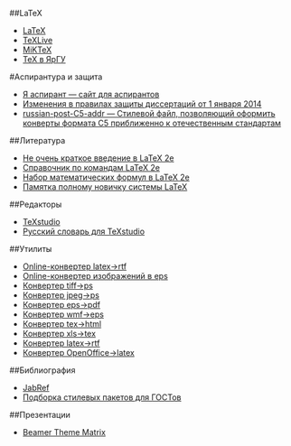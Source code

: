 ##LaTeX
* [LaTeX](http://www.latex-project.org/)
* [TeXLive](http://www.tug.org/texlive/index.html)
* [MiKTeX](http://www.miktex.org/)
* [TeX в ЯрГУ](http://www.tex.uniyar.ac.ru/soft.htm)

#Аспирантура и защита
* [Я аспирант — сайт для аспирантов](http://yaaspirant.ru/)
* [Изменения в правилах защиты диссертаций от 1 января 2014](http://aakinshin.blogspot.ru/2014/01/government-decree-842.html)
* [russian-post-C5-addr — Стилевой файл, позволяющий оформить конверты формата C5 приближенно к отечественным стандартам](https://github.com/nvoronchev/russian-post-C5-addr)

##Литература
* [Не очень краткое введение в LaTeX 2e](http://www.ccas.ru/voron/download/books/tex/oetiker99latex.pdf)
* [Справочник по командам LaTeX 2e](http://grammarware.net/text/syutkin/TextInLaTeX.pdf)
* [Набор математических формул в LaTeX 2e](http://grammarware.net/text/syutkin/MathInLaTeX.pdf)
* [Памятка полному новичку системы LaTeX](http://kostyrka.ru/blog/archives/837)

##Редакторы
* [TeXstudio](http://texstudio.sourceforge.net/)
* [Русский словарь для TeXstudio](http://extensions.openoffice.org/en/project/dict_ru_RU_yo)

##Утилиты
* [Online-конвертер latex->rtf](http://www.sciweavers.org/convert-latex-to-rtf)
* [Online-конвертер изображений в eps](http://www.converthub.com/)
* [Конвертер tiff->ps](http://www.libtiff.org/)
* [Конвертер jpeg->ps](http://www.pdflib.com/)
* [Конвертер eps->pdf](http://www.ctan.org/tex-archive/support/epstopdf/?action=/tex-archive/support/)
* [Конвертер wmf->eps](http://www.wmf2eps.de.vu/)
* [Конвертер tex->html](http://hutchinson.belmont.ma.us/tth/)
* [Конвертер xls->tex](http://www.jam-software.com/software.html)
* [Конвертер latex->rtf](http://sourceforge.net/projects/latex2rtf/)
* [Конвертер OpenOffice->latex](http://writer2latex.sourceforge.net/)

##Библиография
* [JabRef](http://jabref.sourceforge.net/)
* [Подборка стилевых пакетов для ГОСТов](http://www.ctan.org/tex-archive/biblio/bibtex/contrib/gost)

##Презентации
* [Beamer Theme Matrix](http://www.hartwork.org/beamer-theme-matrix/)
